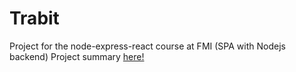 # Trabit
Project for the node-express-react course at FMI (SPA with Nodejs backend) 
Project summary [here!](https://docs.google.com/document/d/1lpentO7lKHGWG_IRODRHn7SVHp2_MX5YZmqHE0ZRwBI/edit?usp=sharing)
